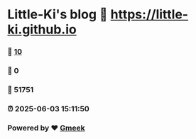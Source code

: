 # Little-Ki's blog :link: https://little-ki.github.io 
### :page_facing_up: [10](https://little-ki.github.io/tag.html) 
### :speech_balloon: 0 
### :hibiscus: 51751 
### :alarm_clock: 2025-06-03 15:11:50 
### Powered by :heart: [Gmeek](https://github.com/Meekdai/Gmeek)
